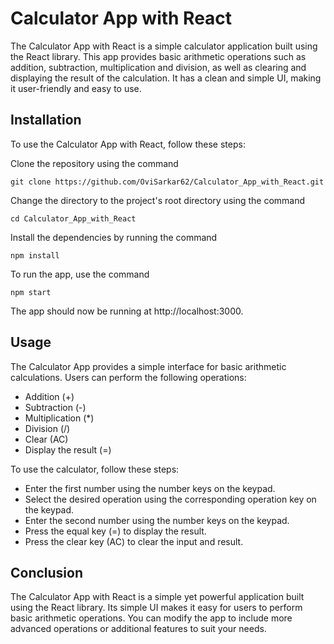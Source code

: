 # Calculator App with React

The Calculator App with React is a simple calculator application built using the React library. This app provides basic arithmetic operations such as addition, subtraction, multiplication and division, as well as clearing and displaying the result of the calculation. It has a clean and simple UI, making it user-friendly and easy to use.

## Installation

To use the Calculator App with React, follow these steps:

Clone the repository using the command 

    git clone https://github.com/OviSarkar62/Calculator_App_with_React.git

Change the directory to the project's root directory using the command 
     
    cd Calculator_App_with_React

Install the dependencies by running the command 

    npm install

To run the app, use the command 
  
    npm start

The app should now be running at http://localhost:3000.

## Usage

The Calculator App provides a simple interface for basic arithmetic calculations. Users can perform the following operations:

- Addition (+)
- Subtraction (-)
- Multiplication (*)
- Division (/)
- Clear (AC)
- Display the result (=)

To use the calculator, follow these steps:

- Enter the first number using the number keys on the keypad.
- Select the desired operation using the corresponding operation key on the keypad.
- Enter the second number using the number keys on the keypad. 
- Press the equal key (=) to display the result.
- Press the clear key (AC) to clear the input and result.

## Conclusion
The Calculator App with React is a simple yet powerful application built using the React library. Its simple UI makes it easy for users to perform basic arithmetic operations. You can modify the app to include more advanced operations or additional features to suit your needs.
